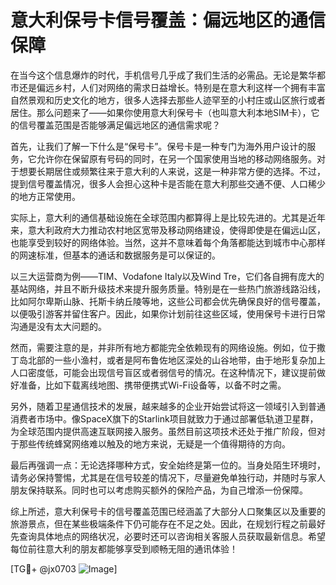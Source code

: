 # 意大利保号卡信号覆盖：偏远地区的通信保障

在当今这个信息爆炸的时代，手机信号几乎成了我们生活的必需品。无论是繁华都市还是偏远乡村，人们对网络的需求日益增长。特别是在意大利这样一个拥有丰富自然景观和历史文化的地方，很多人选择去那些人迹罕至的小村庄或山区旅行或者居住。那么问题来了——如果你使用意大利保号卡（也叫意大利本地SIM卡），它的信号覆盖范围是否能够满足偏远地区的通信需求呢？

首先，让我们了解一下什么是“保号卡”。保号卡是一种专门为海外用户设计的服务，它允许你在保留原有号码的同时，在另一个国家使用当地的移动网络服务。对于想要长期居住或频繁往来于意大利的人来说，这是一种非常方便的选择。不过，提到信号覆盖情况，很多人会担心这种卡是否能在意大利那些交通不便、人口稀少的地方正常使用。

实际上，意大利的通信基础设施在全球范围内都算得上是比较先进的。尤其是近年来，意大利政府大力推动农村地区宽带及移动网络建设，使得即使是在偏远山区，也能享受到较好的网络体验。当然，这并不意味着每个角落都能达到城市中心那样的网速标准，但基本的通话和数据服务是可以保证的。

以三大运营商为例——TIM、Vodafone Italy以及Wind Tre，它们各自拥有庞大的基站网络，并且不断升级技术来提升服务质量。特别是在一些热门旅游线路沿线，比如阿尔卑斯山脉、托斯卡纳丘陵等地，这些公司都会优先确保良好的信号覆盖，以便吸引游客并留住客户。因此，如果你计划前往这些区域，使用保号卡进行日常沟通是没有太大问题的。

然而，需要注意的是，并非所有地方都能完全依赖现有的网络设施。例如，位于撒丁岛北部的一些小渔村，或者是阿布鲁佐地区深处的山谷地带，由于地形复杂加上人口密度低，可能会出现信号盲区或者弱信号的情况。在这种情况下，建议提前做好准备，比如下载离线地图、携带便携式Wi-Fi设备等，以备不时之需。

另外，随着卫星通信技术的发展，越来越多的企业开始尝试将这一领域引入到普通消费者市场中。像SpaceX旗下的Starlink项目就致力于通过部署低轨道卫星群，为全球范围内提供高速互联网接入服务。虽然目前这项技术还处于推广阶段，但对于那些传统蜂窝网络难以触及的地方来说，无疑是一个值得期待的方向。

最后再强调一点：无论选择哪种方式，安全始终是第一位的。当身处陌生环境时，请务必保持警惕，尤其是在信号较差的情况下，尽量避免单独行动，并随时与家人朋友保持联系。同时也可以考虑购买额外的保险产品，为自己增添一份保障。

综上所述，意大利保号卡的信号覆盖范围已经涵盖了大部分人口聚集区以及重要的旅游景点，但在某些极端条件下仍可能存在不足之处。因此，在规划行程之前最好先查询具体地点的网络状况，必要时还可以咨询相关客服人员获取最新信息。希望每位前往意大利的朋友都能够享受到顺畅无阻的通讯体验！

[TG💪+ @jx0703 ![Image](https://github.com/user-attachments/assets/dbca1d08-cadb-493c-b0ec-ad6f7a83f270)]